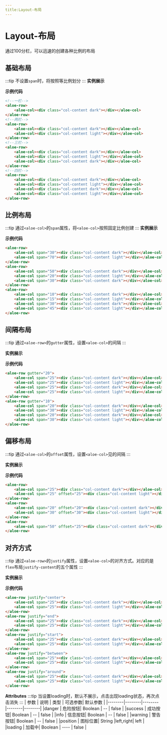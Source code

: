 ```yaml
---
title:Layout-布局
---
```

# Layout-布局
通过100分栏，可以迅速的创建各种比例的布局

## 基础布局
:::tip
不设置`span`时，将按照等比例划分
:::
**实例展示**

<ClientOnly>
<BasicLayoutDemos></BasicLayoutDemos>
</ClientOnly>

**示例代码**

```html
<!--一栏-->
<aloe-row>
    <aloe-col><div class="col-content dark"></div></aloe-col>
</aloe-row>
<!--两栏-->
<aloe-row>
    <aloe-col><div class="col-content dark"></div></aloe-col>
    <aloe-col><div class="col-content light"></div></aloe-col>
</aloe-row>
<!--三栏-->
<aloe-row>
    <aloe-col><div class="col-content dark"></div></aloe-col>
    <aloe-col><div class="col-content light"></div></aloe-col>
    <aloe-col><div class="col-content dark"></div></aloe-col>
</aloe-row>
<!--四栏-->
<aloe-row>
    <aloe-col><div class="col-content dark"></div></aloe-col>
    <aloe-col><div class="col-content light"></div></aloe-col>
    <aloe-col><div class="col-content dark"></div></aloe-col>
    <aloe-col><div class="col-content light"></div></aloe-col>
</aloe-row>
```

## 比例布局
:::tip
通过`<aloe-col>`的`span`属性，将`<aloe-col>`按照固定比例创建
:::
**实例展示**

<ClientOnly>
<ScaleLayoutDemos></ScaleLayoutDemos>
</ClientOnly>

**示例代码**
```html
<aloe-row>
    <aloe-col span="30"><div class="col-content dark"></div></aloe-col>
    <aloe-col span="70"><div class="col-content light"></div></aloe-col>
</aloe-row>
<aloe-row>
    <aloe-col span="50"><div class="col-content dark"></div></aloe-col>
    <aloe-col span="20"><div class="col-content light"></div></aloe-col>
    <aloe-col span="30"><div class="col-content dark"></div></aloe-col>
</aloe-row>
<aloe-row>
    <aloe-col span="10"><div class="col-content dark"></div></aloe-col>
    <aloe-col span="15"><div class="col-content light"></div></aloe-col>
    <aloe-col span="30"><div class="col-content dark"></div></aloe-col>
    <aloe-col span="45"><div class="col-content light"></div></aloe-col>
</aloe-row>
```

## 间隔布局
:::tip
通过`<aloe-row>`的`gutter`属性，设置`<aloe-col>`的间隔
:::

**实例展示**

<ClientOnly>
<GutterLayoutDemos></GutterLayoutDemos>
</ClientOnly>

**示例代码**

```html
<aloe-row gutter="20">
    <aloe-col span="25"><div class="col-content dark"></div></aloe-col>
    <aloe-col span="25"><div class="col-content light"></div></aloe-col>
    <aloe-col span="25"><div class="col-content dark"></div></aloe-col>
    <aloe-col span="25"><div class="col-content light"></div></aloe-col>
</aloe-row>
<aloe-row gutter="10">
    <aloe-col span="20"><div class="col-content dark"></div></aloe-col>
    <aloe-col span="30"><div class="col-content light"></div></aloe-col>
    <aloe-col span="20"><div class="col-content dark"></div></aloe-col>
    <aloe-col span="30"><div class="col-content light"></div></aloe-col>
</aloe-row>

```

## 偏移布局
:::tip
通过`<aloe-col>`的`offset`属性，设置`<aloe-col>`见的间隔
:::

**实例展示**

<ClientOnly>
<OffsetLayoutDemos></OffsetLayoutDemos>
</ClientOnly>

**示例代码**

```html
<aloe-row>
    <aloe-col span="25"><div class="col-content dark"></div></aloe-col>
    <aloe-col span="25" offset="25"><div class="col-content light"></div></aloe-col>
</aloe-row>
<aloe-row>
    <aloe-col span="20" offset="20"><div class="col-content dark"></div></aloe-col>
    <aloe-col span="30" offset="30"><div class="col-content light"></div></aloe-col>
</aloe-row>
<aloe-row>
    <aloe-col span="50" offset="25"><div class="col-content dark"></div></aloe-col>
</aloe-row>
```

## 对齐方式
:::tip
通过`<aloe-row>`的`justify`属性，设置`<aloe-col>`的对齐方式。对应的是`flex`布局`justify-content`的五个属性
:::

**实例展示**

<ClientOnly>
<FlexLayoutDemos></FlexLayoutDemos>
</ClientOnly>

**示例代码**

```html
<aloe-row justify="center">
    <aloe-col span="25"><div class="col-content dark"></div></aloe-col>
    <aloe-col span="25"><div class="col-content light"></div></aloe-col>
</aloe-row>
<aloe-row justify="end">
    <aloe-col span="25"><div class="col-content dark"></div></aloe-col>
    <aloe-col span="25"><div class="col-content light"></div></aloe-col>
</aloe-row>
<aloe-row justify="start">
    <aloe-col span="25"><div class="col-content dark"></div></aloe-col>
    <aloe-col span="25"><div class="col-content light"></div></aloe-col>
</aloe-row>
<aloe-row justify="between">
    <aloe-col span="25"><div class="col-content dark"></div></aloe-col>
    <aloe-col span="25"><div class="col-content light"></div></aloe-col>
</aloe-row>
<aloe-row justify="around">
    <aloe-col span="25"><div class="col-content dark"></div></aloe-col>
    <aloe-col span="25"><div class="col-content light"></div></aloe-col>
</aloe-row>
```

**Attributes**
:::tip
当设置loading时，默认不展示，点击出现loading状态，再次点击消失
:::
|  参数   | 说明   | 类型   | 可选参数| 默认参数 |
|--------|--------|--------|--------|--------|
|danger  | 危险按钮| Boolean |    --    |   false   |
|success | 成功按钮| Boolean |    --    |   false   |
|info    | 信息按钮| Boolean |    --    |   false   |
|warning | 警告按钮| Boolean |    --    |   false   |
|position | 图标位置| String |left,right|   left    |
|loading | 加载中| Boolean   |   ----   |   false   |

